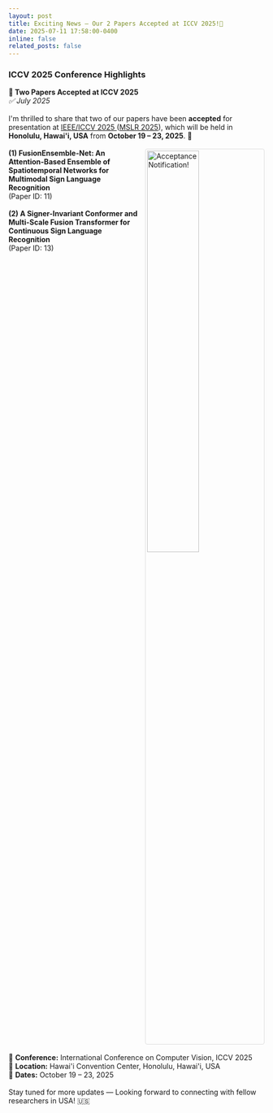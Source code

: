 ```yaml
---
layout: post
title: Exciting News – Our 2 Papers Accepted at ICCV 2025!🎉
date: 2025-07-11 17:58:00-0400
inline: false
related_posts: false
---
```


<h3>ICCV 2025 Conference Highlights</h3>

<div class="post">
<article>

<div class="card mt-3" >
  <div class="p-3">
    <strong>🎉 Two Papers Accepted at ICCV 2025</strong><br>
    <em>✅ July 2025</em><br><br>
    I'm thrilled to share that two of our papers have been <strong>accepted</strong> for presentation at <a href="https://iccv.thecvf.com/" target="_blank">IEEE/ICCV 2025 </a> (<a href="https://multimodal-sign-language-recognition.github.io/ICCV-2025/" target="_blank">MSLR 2025</a>), which will be held in <strong>Honolulu, Hawai'i, USA</strong> from <strong>October 19 – 23, 2025</strong>. 🎉<br><br>
    <div style="margin-bottom: 20px;">
        <a href="https://rezwanh001.github.io/assets/img/mslr_ICCV-2025.png" target="_blank">
            <img src="https://rezwanh001.github.io/assets/img/mslr_ICCV-2025.png" alt="Acceptance Notification!" style="float: right; width: 45%; max-width: 350px; margin-left: 15px; border: 1px solid #ddd; padding: 3px; border-radius: 4px;">
        </a>
        <strong>(1) FusionEnsemble-Net: An Attention-Based Ensemble of Spatiotemporal Networks for Multimodal Sign Language Recognition</strong><br>
        (Paper ID: 11)<br><br>
        <strong>(2) A Signer-Invariant Conformer and Multi-Scale Fusion Transformer for Continuous Sign Language Recognition</strong><br>
        (Paper ID: 13)
    </div>
    <div style="clear: both;"></div>
    <br>
    📌 <strong>Conference:</strong> International Conference on Computer Vision, ICCV 2025<br>
    📍 <strong>Location:</strong> Hawai'i Convention Center, Honolulu, Hawai'i, USA<br>
    📅 <strong>Dates:</strong> October 19 – 23, 2025<br><br>
    Stay tuned for more updates — Looking forward to connecting with fellow researchers in USA! 🇺🇸
  </div>
</div>
</article>
</div>